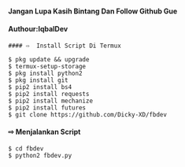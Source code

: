 #### Jangan Lupa Kasih Bintang Dan Follow Github Gue
#### Authour:IqbalDev
```
#### ⇨  Install Script Di Termux
```
```
$ pkg update && upgrade  
$ termux-setup-storage  
$ pkg install python2  
$ pkg install git  
$ pip2 install bs4  
$ pip2 install requests  
$ pip2 install mechanize  
$ pip2 install futures    
$ git clone https://github.com/Dicky-XD/fbdev  
```
#### ⇨  Menjalankan Script
```
$ cd fbdev  
$ python2 fbdev.py  
```
